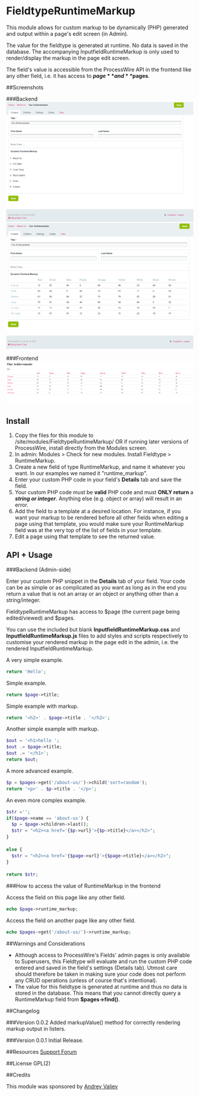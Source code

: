 # FieldtypeRuntimeMarkup

This module allows for custom markup to be dynamically (PHP) generated and output within a page's edit screen (in Admin).

The value for the fieldtype is generated at runtime. No data is saved in the database. The accompanying InputfieldRuntimeMarkup is only used to render/display the markup in the page edit screen.

The field's value is accessible from the ProcessWire API in the frontend like any other field, i.e. it has access to **$page** and **$pages**.

##Screenshots

###Backend
<img src='https://github.com/kongondo/FieldtypeRuntimeMarkup/raw/master/screenshot1.png' />
<img src='https://github.com/kongondo/FieldtypeRuntimeMarkup/raw/master/screenshot2.png' />


###Frontend
<img src='https://github.com/kongondo/FieldtypeRuntimeMarkup/raw/master/screenshot3.png' />

## Install

1. Copy the files for this module to /site/modules/FieldtypeRuntimeMarkup/ OR if running later versions of ProcessWire, install directly from the Modules screen.
2. In admin: Modules > Check for new modules. Install Fieldtype > RuntimeMarkup.
3. Create a new field of type RuntimeMarkup, and name it whatever you want. In our examples we named it "runtime_markup". 
5. Enter your custom PHP code in your field's **Details** tab and save the field. 
6. Your custom PHP code must be **valid** PHP code and must **ONLY return** a ***string or integer***. Anything else (e.g. object or array) will result in an error.
7. Add the field to a template at a desired location. For instance, if you want your markup to be rendered before all other fields when editing a page using that template, you would make sure your RuntimeMarkup field was at the very top of the list of fields in your template.
8. Edit a page using that template to see the returned value. 

## API + Usage

###Backend (Admin-side)

Enter your custom PHP snippet in the **Details** tab of your field. Your code can be as simple or as complicated as you want as long as in the end you return a value that is not an array or an object or anything other than a string/integer.

FieldtypeRuntimeMarkup has access to $page (the current page being edited/viewed) and $pages.

You can use the included but blank **InputfieldRuntimeMarkup.css** and **InputfieldRuntimeMarkup.js** files to add styles and scripts respectively to customise your rendered markup in the page edit in the admin, i.e. the rendered InputfieldRuntimeMarkup.

A very simple example.

```php
return 'Hello';

```

Simple example.

```php
return $page->title;

```

Simple example with markup.

```php
return '<h2>' . $page->title . '</h2>';

```

Another simple example with markup.

```php
$out = '<h1>hello ';
$out .= $page->title;
$out .= '</h1>';
return $out;

```

A more advanced example.

```php
$p = $pages->get('/about-us/')->child('sort=random');
return '<p>' . $p->title . '</p>';

```

An even more complex example.

```php
$str ='';
if($page->name == 'about-us') {
  $p = $page->children->last();
  $str = "<h2><a href='{$p->url}'>{$p->title}</a></h2>";
}

else {
  $str = "<h2><a href='{$page->url}'>{$page->title}</a></h2>";
}

return $str;

```

###How to access the value of RuntimeMarkup in the frontend

Access the field on this page like any other field.

```php
echo $page->runtime_markup;

```

Access the field on another page like any other field.

```php
echo $pages->get('/about-us/')->runtime_markup;

```

##Warnings and Considerations

- Although access to ProcessWire's Fields' admin pages is only available to Superusers, this Fieldtype will evaluate and run the custom PHP code entered and saved in the field's settings (Details tab). Utmost care should therefore be taken in making sure your code does not perform any CRUD operations (unless of course that's intentional).
- The value for this fieldtype is generated at runtime and thus no data is stored in the database. This means that you cannot directly query a RuntimeMarkup field from **$pages->find()**.

##Changelog

###Version 0.0.2
Added markupValue() method for correctly rendering markup output in listers.

###Version 0.0.1
Initial Release.

##Resources
 [Support Forum](https://processwire.com/talk/topic/10804-module-runtimemarkup-fieldtype-inputfield/)

##License
GPL(2)


##Credits

This module was sponsored by [Andrey Valiev](https://processwire.com/talk/user/1193-valan/)